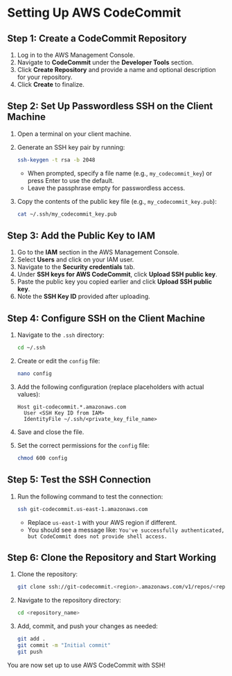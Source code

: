# Setting Up AWS CodeCommit  


## Step 1: Create a CodeCommit Repository  
1. Log in to the AWS Management Console.  
2. Navigate to **CodeCommit** under the **Developer Tools** section.  
3. Click **Create Repository** and provide a name and optional description for your repository.  
4. Click **Create** to finalize.  

## Step 2: Set Up Passwordless SSH on the Client Machine  
1. Open a terminal on your client machine.  
2. Generate an SSH key pair by running:  
    ```bash  
    ssh-keygen -t rsa -b 2048  
    ```  
    - When prompted, specify a file name (e.g., `my_codecommit_key`) or press Enter to use the default.  
    - Leave the passphrase empty for passwordless access.  

3. Copy the contents of the public key file (e.g., `my_codecommit_key.pub`):  
    ```bash  
    cat ~/.ssh/my_codecommit_key.pub  
    ```  

## Step 3: Add the Public Key to IAM  
1. Go to the **IAM** section in the AWS Management Console.  
2. Select **Users** and click on your IAM user.  
3. Navigate to the **Security credentials** tab.  
4. Under **SSH keys for AWS CodeCommit**, click **Upload SSH public key**.  
5. Paste the public key you copied earlier and click **Upload SSH public key**.  
6. Note the **SSH Key ID** provided after uploading.  

## Step 4: Configure SSH on the Client Machine  
1. Navigate to the `.ssh` directory:  
    ```bash  
    cd ~/.ssh  
    ```  

2. Create or edit the `config` file:  
    ```bash  
    nano config  
    ```  

3. Add the following configuration (replace placeholders with actual values):  
    ```plaintext  
    Host git-codecommit.*.amazonaws.com  
      User <SSH Key ID from IAM>  
      IdentityFile ~/.ssh/<private_key_file_name>  
    ```  

4. Save and close the file.  

5. Set the correct permissions for the `config` file:  
    ```bash  
    chmod 600 config  
    ```  

## Step 5: Test the SSH Connection  
1. Run the following command to test the connection:  
    ```bash  
    ssh git-codecommit.us-east-1.amazonaws.com  
    ```  
    - Replace `us-east-1` with your AWS region if different.  
    - You should see a message like: `You've successfully authenticated, but CodeCommit does not provide shell access.`  

## Step 6: Clone the Repository and Start Working  
1. Clone the repository:  
    ```bash  
    git clone ssh://git-codecommit.<region>.amazonaws.com/v1/repos/<repository_name>  
    ```  

2. Navigate to the repository directory:  
    ```bash  
    cd <repository_name>  
    ```  

3. Add, commit, and push your changes as needed:  
    ```bash  
    git add .  
    git commit -m "Initial commit"  
    git push  
    ```  

You are now set up to use AWS CodeCommit with SSH!  